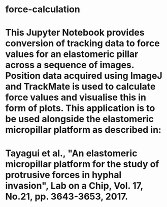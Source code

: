 # force-calculation
# This Jupyter Notebook provides conversion of tracking data to force values for an elastomeric pillar across a sequence of images. Position data acquired using ImageJ and TrackMate is used to calculate force values and visualise this in form of plots. This application is to be used alongside the elastomeric micropillar platform as described in:

# Tayagui et al., "An elastomeric micropillar platform for the study of protrusive forces in hyphal invasion", Lab on a Chip, Vol. 17, No.21, pp. 3643-3653, 2017.
